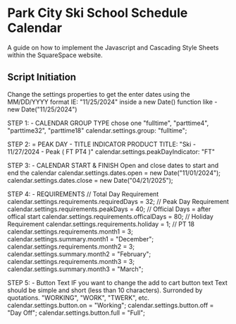# Park City Ski School Schedule Calendar 
A guide on how to implement the Javascript and Cascading Style Sheets within the SquareSpace website.

## Script Initiation ##

Change the settings properties to get the 
enter dates using the MM/DD/YYYY format IE: "11/25/2024" inside a new Date() function like - new Date("11/25/2024")

STEP 1: - CALENDAR GROUP TYPE
chose one "fulltime", "parttime4", "parttime32", "parttime18"
    calendar.settings.group: "fulltime";

STEP 2: = PEAK DAY - TITLE INDICATOR
PRODUCT TITLE: "Ski - 11/27/2024 - Peak ( FT PT4 )"
    calendar.settings.peakDayIndicator: "FT" 

STEP 3: - CALENDAR START & FINISH
Open and close dates to start and end the calendar
    calendar.settings.dates.open = new Date("11/01/2024");
    calendar.settings.dates.close = new Date("04/21/2025");


STEP 4: - REQUIREMENTS
// Total Day Requirement
    calendar.settings.requirements.requiredDays = 32;
// Peak Day Requirement
    calendar.settings.requirements.peakDays = 40;
// Official Days = after offical start
    calendar.settings.requirements.officalDays = 80;
// Holiday Requirement
    calendar.settings.requirements.holiday = 1;
// PT 18 
    calendar.settings.requirements.month1 = 3;
    calendar.settings.summary.month1 = "December";
    calendar.settings.requirements.month2 = 3;
    calendar.settings.summary.month2 = "February";
    calendar.settings.requirements.month3 = 3;
    calendar.settings.summary.month3 = "March";

STEP 5: - Button Text
IF you want to change the add to cart button text
Text should be simple and short (less than 10 characters).
Surronded by quotations.  "WORKING", "WORK", "TWERK", etc.
    calendar.settings.button.on = "Working";
    calendar.settings.button.off = "Day Off";
    calendar.settings.button.full = "Full";
